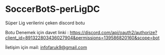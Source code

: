 # SoccerBotS-perLigDC
Süper Lig verilerini çeken discord botu

Botu Denemek için davet linki : https://discord.com/api/oauth2/authorize?client_id=891322803436027904&permissions=139586820160&scope=bot


İletişim için mail: infofaruk9@gmail.com
